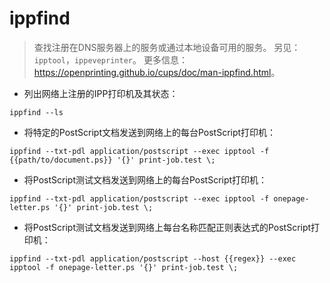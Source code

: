 # ippfind

> 查找注册在DNS服务器上的服务或通过本地设备可用的服务。
> 另见：`ipptool`，`ippeveprinter`。
> 更多信息：<https://openprinting.github.io/cups/doc/man-ippfind.html>。

- 列出网络上注册的IPP打印机及其状态：

`ippfind --ls`

- 将特定的PostScript文档发送到网络上的每台PostScript打印机：

`ippfind --txt-pdl application/postscript --exec ipptool -f {{path/to/document.ps}} '{}' print-job.test \;`

- 将PostScript测试文档发送到网络上的每台PostScript打印机：

`ippfind --txt-pdl application/postscript --exec ipptool -f onepage-letter.ps '{}' print-job.test \;`

- 将PostScript测试文档发送到网络上每台名称匹配正则表达式的PostScript打印机：

`ippfind --txt-pdl application/postscript --host {{regex}} --exec ipptool -f onepage-letter.ps '{}' print-job.test \;`